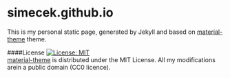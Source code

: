 # simecek.github.io
This is my personal static page, generated by Jekyll and based on [material-theme](http://himsel.me/material-theme) theme.

####License
[![License: MIT](https://img.shields.io/badge/License-MIT-yellow.svg)](https://opensource.org/licenses/MIT)  
[material-theme](http://himsel.me/material-theme) is distributed under the MIT License. All my modifications arein a public domain (CC0 licence).
